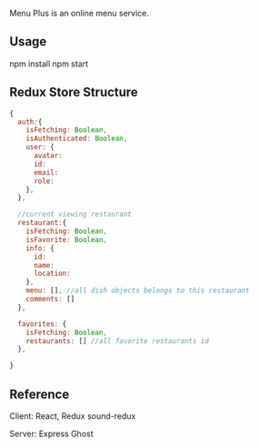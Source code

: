 Menu Plus is an online menu service.


## Usage
npm install
npm start

## Redux Store Structure
```javascript
{
  auth:{
    isFetching: Boolean,
    isAuthenticated: Boolean,
    user: {
      avatar:
      id:
      email:
      role:
    },
  },

  //current viewing restaurant
  restaurant:{
    isFetching: Boolean,
    isFavorite: Boolean,
    info: {
      id:
      name:
      location:
    },
    menu: [], //all dish objects belongs to this restaurant
    comments: []
  },

  favorites: {
    isFetching: Boolean,
    restaurants: [] //all favorite restaurants id
  },

}
```



## Reference
Client: React, Redux
sound-redux

Server: Express
Ghost
